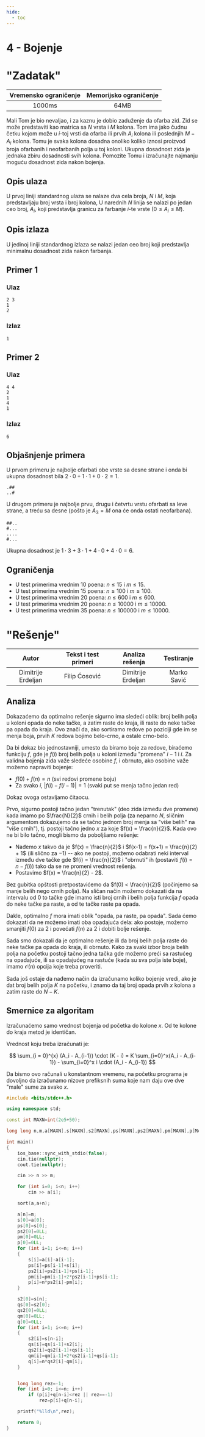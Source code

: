 ```yaml
---
hide:
  - toc
---
```


# 4 - Bojenje

#  "Zadatak"

| Vremensko ograničenje | Memorijsko ograničenje |
|:-:|:-:|
| 1000ms | 64MB |

Mali Tom je bio nevaljao, i za kaznu je dobio zaduženje da ofarba zid. Zid se može predstaviti kao matrica sa $N$ vrsta i $M$ kolona. Tom ima jako čudnu četku kojom može u $i$-toj vrsti da ofarba ili prvih $A_i$ kolona ili poslednjih $M-A_i$ kolona. Tomu je svaka kolona dosadna onoliko koliko iznosi proizvod broja ofarbanih i neofarbanih polja u toj koloni. Ukupna dosadnost zida je jednaka zbiru dosadnosti svih kolona. Pomozite Tomu i izračunajte najmanju moguću dosadnost zida nakon bojenja.

## Opis ulaza

U prvoj liniji standardnog ulaza se nalaze dva cela broja, $N$ i $M$, koja predstavljaju broj vrsta i broj kolona, U narednih $N$ linija se nalazi po jedan ceo broj, $A_i$, koji predstavlja granicu za farbanje $i$-te vrste ($0 \leq A_i \leq M$).

## Opis izlaza

U jedinoj liniji standardnog izlaza se nalazi jedan ceo broj koji predstavlja minimalnu dosadnost zida nakon farbanja.

## Primer 1

### Ulaz

~~~
2 3
1
2
~~~

### Izlaz

~~~
1
~~~

## Primer 2

### Ulaz

~~~
4 4
2 
1 
4 
1
~~~

### Izlaz

~~~
6
~~~

## Objašnjenje primera

U prvom primeru je najbolje ofarbati obe vrste sa desne strane i onda bi ukupna dosadnost bila $2 \cdot 0 + 1 \cdot 1 + 0 \cdot 2 = 1$.
~~~
.##
..#
~~~

U drugom primeru je najbolje prvu, drugu i četvrtu vrstu ofarbati sa leve strane, a treću sa desne (pošto je $A_3 = M$ ona će onda ostati neofarbana).
~~~
##..
#...
....
#...
~~~
Ukupna dosadnost je $1 \cdot 3 + 3 \cdot 1 + 4 \cdot 0 + 4 \cdot 0 = 6$.

## Ograničenja

* U test primerima vrednim 10 poena: $n \leq 15$ i $m \leq 15$.
* U test primerima vrednim 15 poena: $n \leq 100$ i $m \leq 100$.
* U test primerima vrednim 20 poena: $n \leq 600$ i $m \leq 600$.
* U test primerima vrednim 20 poena: $n \leq 10000$ i $m \leq 10000$.
* U test primerima vrednim 35 poena: $n \leq 100000$ i $m \leq 10000$.

#  "Rešenje"

| Autor | Tekst i test primeri | Analiza rеšenja | Testiranje |
|:-:|:-:|:-:|:-:|
| Dimitrije Erdeljan | Filip Ćosović | Dimitrije Erdeljan | Marko Savić |

## Analiza

Dokazaćemo da optimalno rešenje sigurno ima sledeći oblik: broj belih
polja u koloni opada do neke tačke, a zatim raste do kraja, ili raste
do neke tačke pa opada do kraja. Ovo znači da, ako sortiramo redove po
poziciji gde im se menja boja, prvih $K$ redova bojimo belo-crno, a
ostale crno-belo.

Da bi dokaz bio jednostavniji, umesto da biramo boje za redove,
biraćemo funkciju $f$, gde je $f(i)$ broj belih polja u koloni između
"promena" $i-1$ i $i$. Za validna bojenja zida važe sledeće osobine
$f$, i obrnuto, ako osobine važe možemo napraviti bojenje:

* $f(0) + f(n) = n$ (svi redovi promene boju)
* Za svako $i$, $|f(i) - f(i-1)| = 1$ (svaki put se menja tačno jedan
  red)

Dokaz ovoga ostavljamo čitaocu.

Prvo, sigurno postoji tačno jedan "trenutak" (deo zida između dve
promene) kada imamo po $\frac{N}{2}$ crnih i belih polja (za neparno
$N$, sličnim argumentom dokazujemo da se tačno jednom broj menja sa
"više belih" na "više crnih"), tj. postoji tačno jedno $x$ za koje
$f(x) = \frac{n}{2}$. Kada ovo ne bi bilo tačno, mogli bismo da
poboljšamo rešenje:

* Nađemo $x$ takvo da je $f(x) = \frac{n}{2}$ i $f(x-1) = f(x+1) =
  \frac{n}{2} + 1$ (ili slično za $-1$) -- ako ne postoji, možemo
  odabrati neki interval između dve tačke gde $f(i) = \frac{n}{2}$ i
  "obrnuti" ih (postaviti $f(i) = n - f(i)$) tako da se ne promeni
  vrednost rešenja.
* Postavimo $f(x) = \frac{n}{2} - 2$.

Bez gubitka opštosti pretpostavićemo da $f(0) < \frac{n}{2}$ (počinjemo
sa manje belih nego crnih polja). Na sličan način možemo dokazati da na
intervalu od $0$ to tačke gde imamo isti broj crnih i belih polja
funkcija $f$ opada do neke tačke pa raste, a od te tačke raste pa
opada.

Dakle, optimalno $f$ mora imati oblik "opada, pa raste, pa
opada". Sada ćemo dokazati da ne možemo imati oba opadajuća dela: ako
postoje, možemo smanjiti $f(0)$ za $2$ i povećati $f(n)$ za $2$ i
dobiti bolje rešenje.

Sada smo dokazali da je optimalno rešenje ili da broj belih polja raste
do neke tačke pa opada do kraja, ili obrnuto. Kako za svaki izbor
broja belih polja na početku postoji tačno jedna tačka gde možemo preći
sa rastućeg na opadajuće, ili sa opadajućeg na rastuće (kada su sva
polja iste boje), imamo $\mathcal{O}(n)$ opcija koje treba proveriti.

Sada još ostaje da nađemo način da izračunamo koliko bojenje vredi, ako
je dat broj belih polja $K$ na početku, i znamo da taj broj opada prvih
$x$ kolona a zatim raste do $N-K$.

## Smernice za algoritam

Izračunaćemo samo vrednost bojenja od početka do kolone $x$. Od te
kolone do kraja metod je identičan.

Vrednost koju treba izračunati je:

$$
\sum_{i = 0}^{x} (A_i - A_{i-1}) \cdot (K - i) = K \sum_{i=0}^x(A_i - A_{i-1}) - \sum_{i=0}^x i \cdot (A_i - A_{i-1})
$$

Da bismo ovo računali u konstantnom vremenu, na početku programa je
dovoljno da izračunamo nizove prefiksnih suma koje nam daju ove dve
"male" sume za svako $x$.

``` cpp title="04_bojenje.cpp" linenums="1"
#include <bits/stdc++.h>

using namespace std;

const int MAXN=int(2e5+50);

long long n,m,a[MAXN],s[MAXN],s2[MAXN],ps[MAXN],ps2[MAXN],pm[MAXN],p[MAXN],qs[MAXN],qs2[MAXN],qm[MAXN],q[MAXN];

int main()
{
	ios_base::sync_with_stdio(false);
	cin.tie(nullptr);
	cout.tie(nullptr);

    cin >> n >> m;

    for (int i=0; i<n; i++)
        cin >> a[i];

    sort(a,a+n);

    a[n]=m;
    s[0]=a[0];
    ps[0]=s[0];
    ps2[0]=0LL;
    pm[0]=0LL;
    p[0]=0LL;
    for (int i=1; i<=n; i++)
    {
        s[i]=a[i]-a[i-1];
        ps[i]=ps[i-1]+s[i];
        ps2[i]=ps2[i-1]+ps[i-1];
        pm[i]=pm[i-1]+2*ps2[i-1]+ps[i-1];
        p[i]=n*ps2[i]-pm[i];
    }

    s2[0]=s[n];
    qs[0]=s2[0];
    qs2[0]=0LL;
    qm[0]=0LL;
    q[0]=0LL;
    for (int i=1; i<=n; i++)
    {
        s2[i]=s[n-i];
        qs[i]=qs[i-1]+s2[i];
        qs2[i]=qs2[i-1]+qs[i-1];
        qm[i]=qm[i-1]+2*qs2[i-1]+qs[i-1];
        q[i]=n*qs2[i]-qm[i];
    }


    long long rez=-1;
    for (int i=0; i<=n; i++)
        if (p[i]+q[n-i]<rez || rez==-1)
            rez=p[i]+q[n-i];

    printf("%lld\n",rez);

    return 0;
}

```
